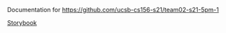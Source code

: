 ---
---

Documentation for <https://github.com/ucsb-cs156-s21/team02-s21-5pm-1>

[Storybook](storybook)
